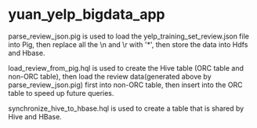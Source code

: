 # yuan_yelp_bigdata_app

parse_review_json.pig is used to load the yelp_training_set_review.json file into Pig, then replace all the \n and \r with '*', then store the data into Hdfs and Hbase.

load_review_from_pig.hql is used to create the Hive table (ORC table and non-ORC table), then load the review data(generated above by parse_review_json.pig) first into non-ORC table, then insert into the ORC table to speed up future queries.

synchronize_hive_to_hbase.hql is used to create a table that is shared by Hive and HBase. 
